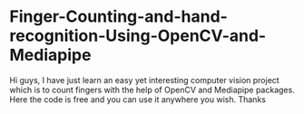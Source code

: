 # Finger-Counting-and-hand-recognition-Using-OpenCV-and-Mediapipe
Hi guys, I have just learn an easy yet interesting computer vision project which is to count fingers with the help of OpenCV and Mediapipe packages. Here the code is free and you can use it anywhere you wish. Thanks
